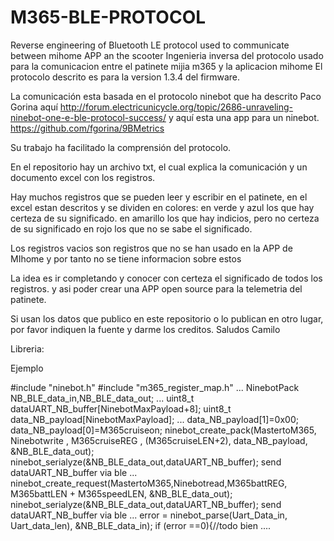 # M365-BLE-PROTOCOL
Reverse engineering of Bluetooth LE protocol used to communicate between mihome APP an the scooter
Ingenieria inversa del protocolo usado para la comunicacion entre el patinete mijia m365 y la aplicacion mihome
El protocolo descrito es para la version 1.3.4 del firmware.

La comunicación esta basada en el protocolo ninebot que ha descrito Paco Gorina aquí
http://forum.electricunicycle.org/topic/2686-unraveling-ninebot-one-e-ble-protocol-success/
y aquí esta una app para un ninebot.
https://github.com/fgorina/9BMetrics

Su trabajo ha facilitado la comprensión del protocolo.

En el repositorio hay un archivo txt, el cual explica la comunicación y un documento excel con los registros.

Hay muchos registros que se pueden leer y escribir en el patinete, en el excel estan descritos y se dividen en colores:
en verde y azul los que hay certeza de su significado.
en amarillo los que hay indicios, pero no certeza de su significado
en rojo los que no se sabe el significado.

Los registros vacios son registros que no se han usado en la APP de MIhome y por tanto no se tiene informacion sobre estos

La idea es ir completando y conocer con certeza el significado de todos los registros. y asi poder crear una APP open source para la telemetria del patinete.

Si usan los datos que publico en este repositorio o lo publican en otro lugar, por favor indiquen la fuente y darme los creditos.
Saludos
Camilo

Libreria:

Ejemplo

#include "ninebot.h"
#include "m365_register_map.h"
...
NinebotPack NB_BLE_data_in,NB_BLE_data_out;
...
uint8_t dataUART_NB_buffer[NinebotMaxPayload+8];
uint8_t data_NB_payload[NinebotMaxPayload];
...
data_NB_payload[1]=0x00;
data_NB_payload[0]=M365cruiseon;
ninebot_create_pack(MastertoM365, Ninebotwrite , M365cruiseREG , (M365cruiseLEN+2), data_NB_payload, &NB_BLE_data_out);
ninebot_serialyze(&NB_BLE_data_out,dataUART_NB_buffer);
send dataUART_NB_buffer via ble
...
ninebot_create_request(MastertoM365,Ninebotread,M365battREG, M365battLEN + M365speedLEN, &NB_BLE_data_out);
ninebot_serialyze(&NB_BLE_data_out,dataUART_NB_buffer);
send dataUART_NB_buffer via ble
...
error = ninebot_parse(Uart_Data_in, Uart_data_len), &NB_BLE_data_in);
if (error ==0){//todo bien
....

